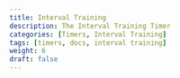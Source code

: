 ```yaml
---
title: Interval Training
description: The Interval Training Timer
categories: [Timers, Interval Training]
tags: [timers, docs, interval training]
weight: 6
draft: false
---
```

